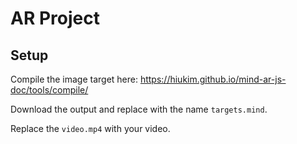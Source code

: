 # AR Project

## Setup

Compile the image target here: https://hiukim.github.io/mind-ar-js-doc/tools/compile/

Download the output and replace with the name `targets.mind`.

Replace the `video.mp4` with your video.
